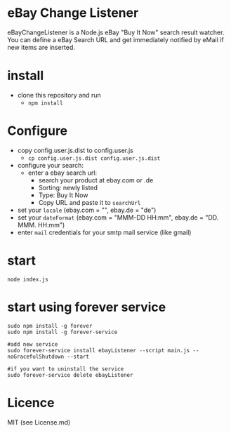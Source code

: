 # eBay Change Listener
eBayChangeListener is a Node.js eBay "Buy It Now" search result watcher.
You can define a eBay Search URL and get immediately notified by eMail if new items are inserted.


# install
* clone this repository and run
  * `npm install`

# Configure
* copy config.user.js.dist to config.user.js
  * `cp config.user.js.dist config.user.js.dist`
* configure your search:
  * enter a ebay search url:
    * search your product at ebay.com or .de
    * Sorting: newly listed
    * Type: Buy It Now
    * Copy URL and paste it to `searchUrl`
* set your `locale` (ebay.com = "", ebay.de = "de")
* set your `dateFormat` (ebay.com = "MMM-DD HH:mm", ebay.de = "DD. MMM. HH:mm")
* enter `mail` credentials for your smtp mail service (like gmail)


# start

    node index.js

# start using forever service 

    sudo npm install -g forever
    sudo npm install -g forever-service
    
    #add new service
    sudo forever-service install ebayListener --script main.js --noGracefulShutdown --start
    
    #if you want to uninstall the service
    sudo forever-service delete ebayListener

# Licence
MIT (see License.md)